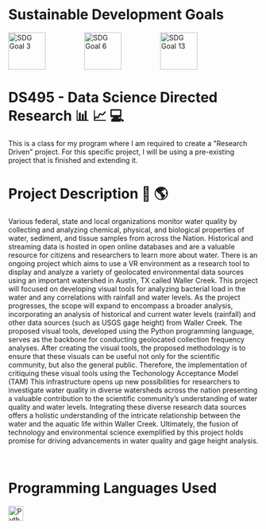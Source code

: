 # Sustainable Development Goals
 <img align="left" alt="SDG Goal 3" width="75px" style="padding-right:75px;" src="https://knowsdgs.jrc.ec.europa.eu/themes/sdgs/assets/img/sdg3.png" />
 <img align="left" alt="SDG Goal 6" width="75px" style="padding-right:75px;" src="https://upload.wikimedia.org/wikipedia/commons/8/87/Sustainable_Development_Goal_6.png" />
 <img align="center" alt="SDG Goal 13" width="75px" style="padding-right:75px;" src="https://knowsdgs.jrc.ec.europa.eu/themes/sdgs/assets/img/sdg13.png" />  <br> 


# DS495 - Data Science Directed Research 📊 📈 💻  <br> 
 This is a class for my program where I am required to create a "Research Driven" project. For this specific project, I will be using a pre-existing project that is finished and extending it. 

# Project Description 🚰 🌎   <br> 
Various federal, state and local organizations monitor water quality by collecting and analyzing chemical, physical, and biological properties of water, sediment, and tissue samples from across the 
Nation. Historical and streaming data is hosted in open online databases and are a valuable resource for citizens and researchers to learn more about water. There is an ongoing project which aims to 
use a VR environment as a research tool to display and analyze a variety of geolocated environmental data sources using an important watershed in Austin, TX called Waller Creek. This project will    focused on developing visual tools for analyzing bacterial load in the water and any correlations with rainfall and water levels. As the project progresses, the scope will expand to encompass a  broader analysis, incorporating an analysis of historical and current water levels (rainfall)  and other data sources (such as USGS gage height)  from Waller Creek. The proposed visual tools, 
developed using the Python programming language, serves as the backbone for conducting geolocated collection frequency analyses. After creating the visual tools, the proposed methodology is to ensure 
that these visuals can be useful not only for the scientific community, but also the general public. Therefore, the implementation of critiquing these visual tools using the Techonology Acceptance 
Model (TAM) This infrastructure opens up new possibilities for researchers to investigate water quality in diverse watersheds across the nation presenting a valuable contribution to the scientific 
community’s understanding of water quality and water levels. Integrating these diverse research data sources offers a holistic understanding of the intricate relationship between the water and the 
aquatic life within Waller Creek. Ultimately, the fusion of technology and environmental science exemplified by this project holds promise for driving advancements in water quality and gage height 
analysis.

 <br> 

# Programming Languages Used 
<img align="left" alt="Python" width="30px" style="padding-right:10px;" src="https://cdn.jsdelivr.net/gh/devicons/devicon/icons/python/python-plain.svg" />



